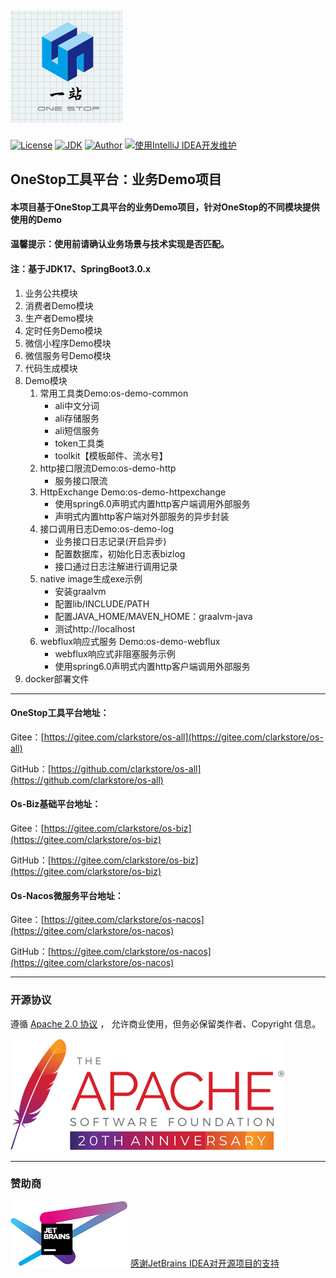 [![](logo.png)](https://*.png "一站")
----
[![License](https://img.shields.io/badge/License-Apache--2.0-brightgreen.svg)](https://www.apache.org/licenses/LICENSE-2.0)
[![JDK](https://img.shields.io/badge/JDK-1.8+-green.svg)](https://www.oracle.com/technetwork/java/javase/downloads/index.html)
[![Author](https://img.shields.io/badge/OneStop%20Author-Clark-blue.svg)](https://gitee.com/clarkstore/os-all/guide/donate)
[![使用IntelliJ IDEA开发维护](https://img.shields.io/badge/IntelliJ%20IDEA-提供支持-blue.svg)](https://www.jetbrains.com/?from=os-all)

## OneStop工具平台：业务Demo项目
#### 本项目基于OneStop工具平台的业务Demo项目，针对OneStop的不同模块提供使用的Demo
#### 温馨提示：使用前请确认业务场景与技术实现是否匹配。
#### 注：基于JDK17、SpringBoot3.0.x

1. 业务公共模块
2. 消费者Demo模块
3. 生产者Demo模块
4. 定时任务Demo模块
5. 微信小程序Demo模块
6. 微信服务号Demo模块
7. 代码生成模块
8. Demo模块
   1. 常用工具类Demo:os-demo-common
      - ali中文分词
      - ali存储服务
      - ali短信服务
      - token工具类
      - toolkit【模板邮件、流水号】
   2. http接口限流Demo:os-demo-http
      - 服务接口限流
   3. HttpExchange Demo:os-demo-httpexchange
      - 使用spring6.0声明式内置http客户端调用外部服务
      - 声明式内置http客户端对外部服务的异步封装
   4. 接口调用日志Demo:os-demo-log
      - 业务接口日志记录(开启异步)
      - 配置数据库，初始化日志表bizlog
      - 接口通过日志注解进行调用记录
   5. native image生成exe示例
      - 安装graalvm
      - 配置lib/INCLUDE/PATH
      - 配置JAVA_HOME/MAVEN_HOME：graalvm-java
      - 测试http://localhost
   6. webflux响应式服务 Demo:os-demo-webflux
      - webflux响应式非阻塞服务示例
      - 使用spring6.0声明式内置http客户端调用外部服务
9. docker部署文件

---

#### OneStop工具平台地址：
Gitee：[https://gitee.com/clarkstore/os-all](https://gitee.com/clarkstore/os-all)

GitHub：[https://github.com/clarkstore/os-all](https://github.com/clarkstore/os-all)

#### Os-Biz基础平台地址：
Gitee：[https://gitee.com/clarkstore/os-biz](https://gitee.com/clarkstore/os-biz)

GitHub：[https://gitee.com/clarkstore/os-biz](https://gitee.com/clarkstore/os-biz)

#### Os-Nacos微服务平台地址：
Gitee：[https://gitee.com/clarkstore/os-nacos](https://gitee.com/clarkstore/os-nacos)

GitHub：[https://gitee.com/clarkstore/os-nacos](https://gitee.com/clarkstore/os-nacos)

---
### 开源协议
遵循 [Apache 2.0 协议](https://www.apache.org/licenses/LICENSE-2.0.html) ，
允许商业使用，但务必保留类作者、Copyright 信息。

![apache](apache.png)

---
### 赞助商
[![JetBrains IDEA](jetbrains.png)](https://jb.gg/OpenSource)
[感谢JetBrains IDEA对开源项目的支持](https://jb.gg/OpenSource)
